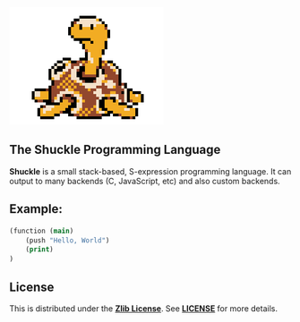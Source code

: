 <img src="media/shuckle.gif">

## The Shuckle Programming Language
**Shuckle** is a small stack-based, S-expression programming language. It can output to many backends (C, JavaScript, etc) and also custom backends.

## Example:
```clj
(function (main)
    (push "Hello, World")
    (print)
)
```

## License
This is distributed under the [**Zlib License**](https://opensource.org/licenses/Zlib). See [**LICENSE**](https://github.com/ryaangu/shuckle/blob/main/LICENSE) for more details.

